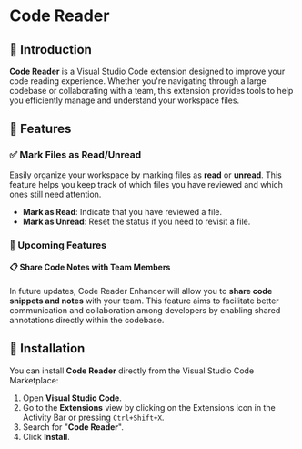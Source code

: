 # Code Reader

## 📖 Introduction

**Code Reader** is a Visual Studio Code extension designed to improve your code reading experience. Whether you're navigating through a large codebase or collaborating with a team, this extension provides tools to help you efficiently manage and understand your workspace files.

## 🌟 Features

### ✅ Mark Files as Read/Unread

Easily organize your workspace by marking files as **read** or **unread**. This feature helps you keep track of which files you have reviewed and which ones still need attention.

- **Mark as Read**: Indicate that you have reviewed a file.
- **Mark as Unread**: Reset the status if you need to revisit a file.

### 🔄 Upcoming Features

#### 📋 Share Code Notes with Team Members

In future updates, Code Reader Enhancer will allow you to **share code snippets and notes** with your team. This feature aims to facilitate better communication and collaboration among developers by enabling shared annotations directly within the codebase.

## 🚀 Installation

You can install **Code Reader** directly from the Visual Studio Code Marketplace:

1. Open **Visual Studio Code**.
2. Go to the **Extensions** view by clicking on the Extensions icon in the Activity Bar or pressing `Ctrl+Shift+X`.
3. Search for "**Code Reader**".
4. Click **Install**.
